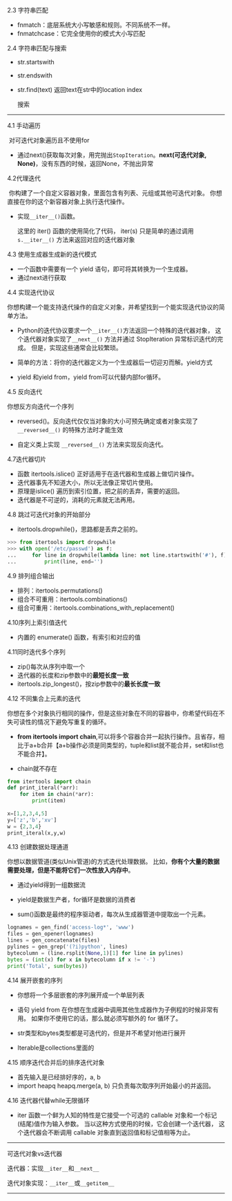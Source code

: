 







2.3 字符串匹配

- fnmatch：底层系统大小写敏感和规则。不同系统不一样。
- fnmatchcase：它完全使用你的模式大小写匹配



2.4 字符串匹配与搜索

- str.startswith

- str.endswith

- str.find(text) 返回text在str中的location index

  搜索



---



4.1 手动遍历

​	对可迭代对象遍历且不使用for

- 通过next()获取每次对象，用完抛出`StopIteration`。**next(可迭代对象, None)**，没有东西的时候，返回None，不抛出异常



4.2代理迭代

​	你构建了一个自定义容器对象，里面包含有列表、元组或其他可迭代对象。 你想直接在你的这个新容器对象上执行迭代操作。

- 实现`__iter__()`函数。

  这里的 iter() 函数的使用简化了代码， iter(s) 只是简单的通过调用 `s.__iter__()` 方法来返回对应的迭代器对象

  

4.3 使用生成器生成新的迭代模式

- 一个函数中需要有一个 yield 语句，即可将其转换为一个生成器。
- 通过next进行获取



4.4 实现迭代协议

你想构建一个能支持迭代操作的自定义对象，并希望找到一个能实现迭代协议的简单方法。

- Python的迭代协议要求一个` __iter__() `方法返回一个特殊的迭代器对象， 这个迭代器对象实现了`__next__()` 方法并通过 StopIteration 异常标识迭代的完成。 但是，实现这些通常会比较繁琐。

- 简单的方法：将你的迭代器定义为一个生成器后一切迎刃而解。yield方式

- yield 和yield from，yield from可以代替内部for循环。

  

4.5 反向迭代

你想反方向迭代一个序列

- reversed()。反向迭代仅仅当对象的大小可预先确定或者对象实现了 `__reversed__()` 的特殊方法时才能生效

- 自定义类上实现 `__reversed__()` 方法来实现反向迭代。







4.7迭代器切片

- 函数 itertools.islice() 正好适用于在迭代器和生成器上做切片操作。
- 迭代器事先不知道大小，所以无法像正常切片使用。
- 原理是islice() 遍历到索引位置，把之前的丢弃，需要的返回。
- 迭代器是不可逆的，消耗的元素就无法再用。



4.8 跳过可迭代对象的开始部分

- itertools.dropwhile()，思路都是丢弃之前的。

```python
>>> from itertools import dropwhile
>>> with open('/etc/passwd') as f:
...     for line in dropwhile(lambda line: not line.startswith('#'), f):
...         print(line, end='')
```



4.9 排列组合输出

- 排列：itertools.permutations()
- 组合不可重用：itertools.combinations()
- 组合可重用：itertools.combinations_with_replacement()





4.10序列上索引值迭代

- 内置的 enumerate() 函数，有索引和对应的值



4.11同时迭代多个序列

- zip()每次从序列中取一个
- 迭代器的长度和zip参数中的**最短长度一致**
- itertools.zip_longest()，按zip参数中的**最长长度一致**



4.12 不同集合上元素的迭代

你想在多个对象执行相同的操作，但是这些对象在不同的容器中，你希望代码在不失可读性的情况下避免写重复的循环。

- **from itertools import chain**,可以将多个容器合并一起执行操作。且省存，相比于a+b合并【a+b操作必须是同类型的，tuple和list就不能合并，set和list也不能合并】。

- chain就不存在

```python
from itertools import chain
def print_iteral(*arr):
    for item in chain(*arr):
        print(item)
        
x=[1,2,3,4,5]
y=['z','b','xv']
w = {2,3,4}
print_iteral(x,y,w)
```



4.13 创建数据处理通道

你想以数据管道(类似Unix管道)的方式迭代处理数据。 比如，**你有个大量的数据需要处理，但是不能将它们一次性放入内存中**。

- 通过yield得到一组数据流

- yield是数据生产者，for循环是数据的消费者
- sum()函数是最终的程序驱动者，每次从生成器管道中提取出一个元素。

```python
lognames = gen_find('access-log*', 'www')
files = gen_opener(lognames)
lines = gen_concatenate(files)
pylines = gen_grep('(?i)python', lines)
bytecolumn = (line.rsplit(None,1)[1] for line in pylines)
bytes = (int(x) for x in bytecolumn if x != '-')
print('Total', sum(bytes))
```



4.14 展开嵌套的序列

- 你想将一个多层嵌套的序列展开成一个单层列表

- 语句 yield from 在你想在生成器中调用其他生成器作为子例程的时候非常有用。 如果你不使用它的话，那么就必须写额外的 for 循环了。
- str类型和bytes类型都是可迭代的，但是并不希望对他进行展开

- Iterable是collections里面的



4.15 顺序迭代合并后的排序迭代对象

- 首先输入是已经排好序的，a, b
- import heapq   heapq.merge(a, b) 只负责每次取序列开始最小的并返回。



4.16  迭代器代替while无限循环

- iter 函数一个鲜为人知的特性是它接受一个可选的 callable 对象和一个标记(结尾)值作为输入参数。 当以这种方式使用的时候，它会创建一个迭代器， 这个迭代器会不断调用 callable 对象直到返回值和标记值相等为止。



---

可迭代对象vs迭代器

迭代器：实现`__iter__`和`__next__`

迭代对象实现：`__iter__`或`__getitem__`



---

